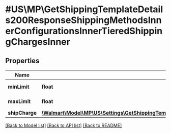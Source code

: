 # #US\MP\GetShippingTemplateDetails200ResponseShippingMethodsInnerConfigurationsInnerTieredShippingChargesInner

## Properties

Name | Type | Description | Notes
------------ | ------------- | ------------- | -------------
**minLimit** | **float** | Minimum Limit |
**maxLimit** | **float** | Maximum Limit |
**shipCharge** | [**\Walmart\Model\MP\US\Settings\GetShippingTemplateDetails200ResponseShippingMethodsInnerConfigurationsInnerTieredShippingChargesInnerShipCharge**](GetShippingTemplateDetails200ResponseShippingMethodsInnerConfigurationsInnerTieredShippingChargesInnerShipCharge.md) |  | [optional]


[[Back to Model list]](../) [[Back to API list]](../../Api/US/MP) [[Back to README]](../../README.md)
